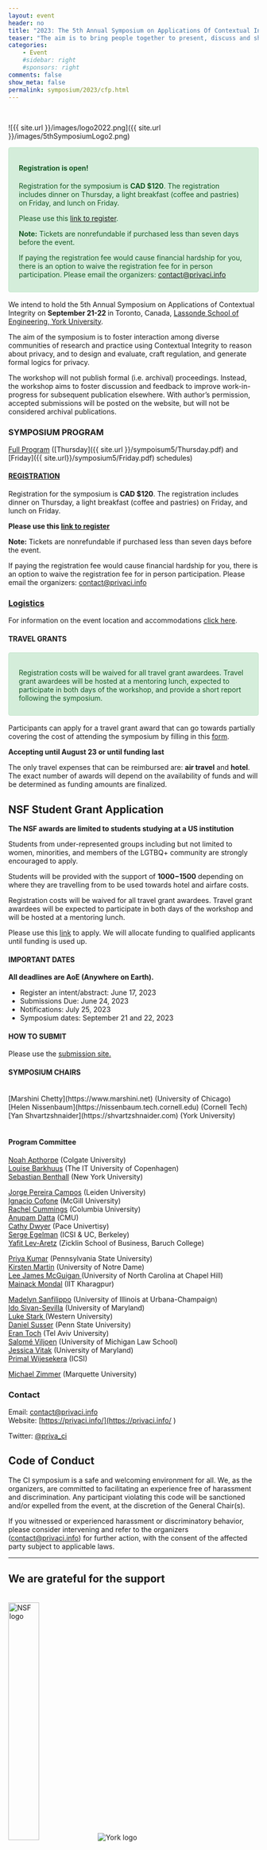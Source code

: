 ```yaml
---
layout: event
header: no
title: "2023: The 5th Annual Symposium on Applications Of Contextual Integrity, Toronto"
teaser: "The aim is to bring people together to present, discuss and share ideas based on ongoing and completed projects drawing on CI as their underlying conception of privacy."
categories:
    - Event
    #sidebar: right
    #sponsors: right
comments: false
show_meta: false
permalink: symposium/2023/cfp.html
---
```

<br/>

 <style>
.alert{
    position:relative;
    padding:.75rem 1.25rem;
    margin-bottom:1rem;
    border:1px solid transparent;
    border-radius:.25rem
}
.alert-heading{
    color:inherit
}
.alert-link{
    font-weight:700
}
.alert-success {
    color: #155724;
    background-color: #d4edda;
    border-color: #c3e6cb
}

.alert-success hr {
    border-top-color: #b1dfbb
}

.alert-success .alert-link {
    color: #0b2e13
}
.alert-warning{
    color:#856404;
    background-color:#fff3cd;
    border-color:#ffeeba
}
.alert-warning hr{
    border-top-color:#ffe8a1
}
.alert-warning .alert-link{
    color:#533f03
}

</style>
<!--
<div class="alert alert-warning" role="alert">
<h4 class="alert-heading">COVID Protocol</h4>
  <p>
  We are monitoring the COVID situation. More details will be made
  available closer to the day which may include required testing, masking indoors and proof of vaccination. 
  <p/>
  Stay safe!</p>
</div>--> 

![{{ site.url }}/images/logo2022.png]({{ site.url }}/images/5thSymposiumLogo2.png)

<div class="alert alert-success" role="alert">

<h4 class="alert-heading">Registration is open!</h4>
Registration for the symposium is <b>CAD $120</b>. The registration includes dinner on Thursday, a light breakfast (coffee and pastries) on Friday, and lunch on Friday.
<p>
Please use this <a href='https://www.eventbrite.ca/e/the-5th-annual-symposium-on-applications-of-contextual-integrity-tickets-682237259007?aff=oddtdtcreator'>link to register</a>.
</p>

<b>Note:</b> Tickets are nonrefundable if purchased less than seven days
before the event.
<p>
If paying the registration fee would cause financial hardship for you,
there is an option to waive the registration fee for in person participation. Please email the organizers:
<a href="mailto:contact@privaci.info">contact@privaci.info</a>
</p>
</div>



 We intend to hold the 5th Annual Symposium on Applications of Contextual
 Integrity on <b>September 21-22 </b> in Toronto, Canada, [Lassonde School of Engineering, York University](https://lassonde.yorku.ca). 
<!-- This will be a hybrid event in which attendees can participate either in-person or over
 Zoom. We will provide the details closer to the dates of the symposium. -->

The aim of the symposium is to foster interaction among diverse communities of research and practice using Contextual Integrity to reason about privacy, and to design and evaluate, craft regulation, and generate formal logics for privacy.


<!--
We will accept any of the following submission types:

* A 4-page position paper on work in progress (references not included in the page limit)
* An extended abstract (1-2 pages) summarizing published or mature work. Please
  include a short "works cited" section situating your work within it and clarifying its contribution. If your topic is entirely novel or interdisciplinary, please indicate that as well. If your abstract is accepted, you will have the option of posting the longer paper on the symposium website.
* A 1-page description of an interesting use case to be discussed at the symposium.
* **NEW:** Industry track: A 1-page description of real-world case study from industry or policy. (Email the organizers for more info)-->

The workshop will not publish formal (i.e. archival) proceedings. Instead, the workshop aims to foster discussion and feedback to improve work-in-progress for
subsequent publication elsewhere.  With author’s permission, accepted submissions will be posted on the website, but will not be considered archival publications.

<!--
Submissions will be peer-reviewed in a single-blind manner by the workshop’s Program Committee and accepted based on relevance and potential to contribute to workshop discussions and goals. We encourage submissions from diverse disciplinary sources, methods, and contributions, including:

* Empirical studies (qualitative, quantitative, experimental)
* Legal, philosophical, ethical, and policy analysis
* System design and/or implementations
* Combinations of the above

Papers should be formatted using the [ACM Master Article Template](https://www.acm.org/publications/taps/word-template-workflow). For LaTeX users, choose <b>format=sigconf</b>. -->


<!--__Participation without submission: __ If you're interested in attending the
symposium without submission, please fill in [this form](https://forms.gle/tMwR1tsYzvFAyKoA9). We will send a confirmation upon review.-->


<!-- We look forward to seeing you at the symposium!

-->

### SYMPOSIUM PROGRAM 

[Full Program](https://docs.google.com/spreadsheets/d/e/2PACX-1vQ8Tz65oDezpAKlqQmS_GosUSq9DsFh7k9ClEw0MAfsVZ8UNPYP6j_0xIwrGdWRw3XKZ8-JhSEiajFs/pubhtml?gid=1416502899&single=true) ([Thursday]({{ site.url }}/sympoisum5/Thursday.pdf) and [Friday]({{ site.url}}/symposium5/Friday.pdf) schedules)


#### [REGISTRATION](https://privaci.info/symposium/2023/program.html)


Registration for the symposium is <b>CAD $120</b>. The registration includes dinner on Thursday, a light breakfast (coffee and pastries) on Friday, and lunch on Friday. 

<b>Please use this [link to register](https://www.eventbrite.ca/e/the-5th-annual-symposium-on-applications-of-contextual-integrity-tickets-682237259007?aff=oddtdtcreator) </b>

<b>Note:</b> Tickets are nonrefundable if purchased less than seven days
before the event.

If paying the registration fee would cause financial hardship for you, there is an option to waive the registration fee for in person participation. Please email the organizers:
<a href="mailto:contact@privaci.info">contact@privaci.info</a>

### [Logistics](https://privaci.info/symposium/2023/logistics.html)

For information on the event location and accommodations [click here](https://privaci.info/symposium/2023/logistics.html).

#### TRAVEL GRANTS

<div class="alert alert-success" role="alert">
<h4 class="alert-heading"></h4>
  <p>
 Registration costs will be waived for all travel grant awardees. Travel grant awardees will be hosted at a mentoring lunch, expected to participate in both days of the workshop, and provide a short report following the symposium.
 </p>
</div>

Participants can apply for a travel grant award that can go towards partially covering the cost of attending the symposium by filling in this [form](https://forms.gle/nnt8Ycq5Vc6CURN17). 

**Accepting until August 23 or until funding last**

The only travel expenses that can be reimbursed are: **air travel** and **hotel**. The exact number of awards will depend on the availability of funds and will be determined as funding amounts are finalized.  


## NSF Student Grant Application

**The NSF awards are limited to students studying at a US institution** 

Students from under-represented groups including but not limited to women, minorities, and members of the LGTBQ+ community are strongly encouraged to apply. 

Students will be provided with the support of **$1000-$1500** depending on where they are travelling from to be used towards hotel and airfare costs. 

Registration costs will be waived for all travel grant awardees. Travel grant awardees will be expected to participate in both days of the workshop and will be hosted at a mentoring lunch. 

Please use this [link](https://forms.gle/1mzhyqF1i8PAbyHq9) to apply. We will allocate funding to qualified applicants until funding is used up.  




#### IMPORTANT DATES

__All deadlines are AoE (Anywhere on Earth).__

* Register an intent/abstract:  June 17, 2023
* Submissions Due: June 24, 2023
* Notifications: July 25, 2023
* Symposium dates: September 21 and 22, 2023

#### HOW TO SUBMIT

Please use the [submission site.](https://cisymposium.eecs.yorku.ca)



#### SYMPOSIUM CHAIRS 
<br/>
[Marshini Chetty](https://www.marshini.net) (University of Chicago) <br/>
[Helen Nissenbaum](https://nissenbaum.tech.cornell.edu) (Cornell Tech) <br/>
[Yan Shvartzshnaider](https://shvartzshnaider.com) (York University) <br/>
<br/>

#### Program Committee

[Noah Apthorpe](https://www.cs.colgate.edu/~napthorpe) (Colgate University)<br/>
[Louise Barkhuus](http://www.barkhu.us) (The IT University of Copenhagen)<br/>
[Sebastian Benthall](http://sbenthall.net) (New York University) <br/>
<!-- [Aloni Cohen](https://aloni.net) (University of Chicago) <br/>-->
[Jorge Pereira Campos](https://www.universiteitleiden.nl/en/staffmembers/jorge-pereira-campos#tab-1) (Leiden University) <br/>
[Ignacio Cofone](http://www.ignaciocofone.com) (McGill University)<br/>
[Rachel Cummings](https://www.engineering.columbia.edu/faculty/rachel-cummings) (Columbia University) <br/>
[Anupam Datta](https://csd.cs.cmu.edu/people/faculty/anupam-datta) (CMU)  <br/>
[Cathy Dwyer](https://www.pace.edu/profile/cathy-dwyer) (Pace Univertisy) <br/>
[Serge Egelman](Ihttps://www.icsi.berkeley.edu/icsi/people/egelman/) (ICSI & UC, Berkeley)<br/>
[Yafit Lev-Aretz](https://zicklin.baruch.cuny.edu/faculty-profile/yafit-lev-aretz/) (Zicklin School of Business, Baruch College)<br/>
<!-- [Maritza Johnson](https://maritzajohnson.com/)  (University of San Diego)<br/> -->
<!-- [Margot E. Kaminski](http://www.margotkaminski.com) (University of Colorado Law School)<br/> -->
[Priya Kumar](https://priyakumar.org) (Pennsylvania State University)<br />
[Kirsten Martin](http://www.kirstenmartin.net) (University of Notre Dame)<br />
[Lee James McGuigan ](http://hussman.unc.edu/directory/faculty/lee-mcguigan) (University of North Carolina at Chapel Hill)<br/>
[Mainack Mondal](https://cse.iitkgp.ac.in/~mainack/) (IIT Kharagpur)<br />
<!-- [Katherine J. Strandburg](https://its.law.nyu.edu/facultyprofiles/index.cfm?fuseaction=profile.overview&personid=28509) (New York University School of Law)<br/>-->
[Madelyn Sanfilippo](https://madelynsanfilippo.com) (University of Illinois at Urbana-Champaign)<br/>
[Ido Sivan-Sevilla](https://ischool.umd.edu/about/directory/ido-sivan-sevilla) (University of Maryland) <br/>
[Luke Stark ](https://starkcontrast.co) (Western University)<br/>
[Daniel Susser](http://www.danielsusser.info) (Penn State University)<br/>
[Eran Toch](http://toch.tau.ac.il/) (Tel Aviv University)<br/>
[Salomé Viljoen](https://www.salomeviljoen.com) (University of Michigan Law School) <br/>
[Jessica Vitak](https://jessicavitak.com/) (University of Maryland)<br/>
[Primal Wijesekera](https://www.icsi.berkeley.edu/icsi/people/primalw) (ICSI)<br/>
<!-- [Pamela Wisniewski](http://www.pamspam.com) (University of Central Florida)<br/> -->
[Michael Zimmer](https://www.marquette.edu/computer-science/directory/michael-zimmer.php) (Marquette University)<br/>



### Contact

Email: [contact@privaci.info](mailto:contact@privaci.info)
<br/>
Website: [https://privaci.info/](https://privaci.info/ )<br/>
<!-- [http://privaci.info/ci_symposium/cfp.html](http://privaci.info/ci_symposium/cfp.html)<br/>-->
Twitter: [@priva_ci](https://twitter.com/priva_ci)

## Code of Conduct

The CI symposium is a safe and welcoming environment for all. We, as the organizers, are committed to facilitating an experience free of harassment and discrimination. Any participant violating this code will be sanctioned and/or expelled from the event, at the discretion of the General Chair(s).

If you witnessed or experienced harassment or discriminatory behavior, please consider intervening and refer to the organizers (contact@privaci.info) for further action, with the consent of the affected party subject to applicable laws.


<hr/>

## We are grateful for the support 
<br/>
<img src="{{ site.url }}/images/NSF_Logo.png" alt="NSF logo" width="35%"/>
<img src="{{ site.url }}/images/york_logo.png" alt="York logo" />
<img src="{{ site.url }}/images/DLI_logo.jpg" alt="DLI logo" width="50%"/>
